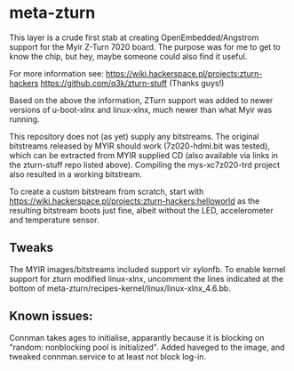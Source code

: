 meta-zturn
==========

This layer is a crude first stab at creating OpenEmbedded/Angstrom support for the Myir Z-Turn 7020 board. The purpose was for me to get to know the chip, but hey, maybe someone could also find it useful.

For more information see:
https://wiki.hackerspace.pl/projects:zturn-hackers
https://github.com/q3k/zturn-stuff
(Thanks guys!)

Based on the above the information, ZTurn support was added to newer versions of u-boot-xlnx and linux-xlnx, much newer than what Myir was running.

This repository does not (as yet) supply any bitstreams. The original bitstreams released by MYIR should work (7z020-hdmi.bit was tested), which can be extracted from MYIR supplied CD (also available via links in the zturn-stuff repo listed above). Compiling the mys-xc7z020-trd project also resulted in a working bitstream.

To create a custom bitstream from scratch, start with https://wiki.hackerspace.pl/projects:zturn-hackers:helloworld as the resulting bitstream boots just fine, albeit without the LED, accelerometer and temperature sensor.

Tweaks
------
The MYIR images/bitstreams included support vir xylonfb. To enable kernel support for zturn modified linux-xlnx, uncomment the lines indicated at the bottom of meta-zturn/recipes-kernel/linux/linux-xlnx_4.6.bb.

Known issues:
------------
Connman takes ages to initialise, apparantly because it is blocking on "random: nonblocking pool is initialized". Added haveged to the image, and tweaked connman.service to at least not block log-in.
